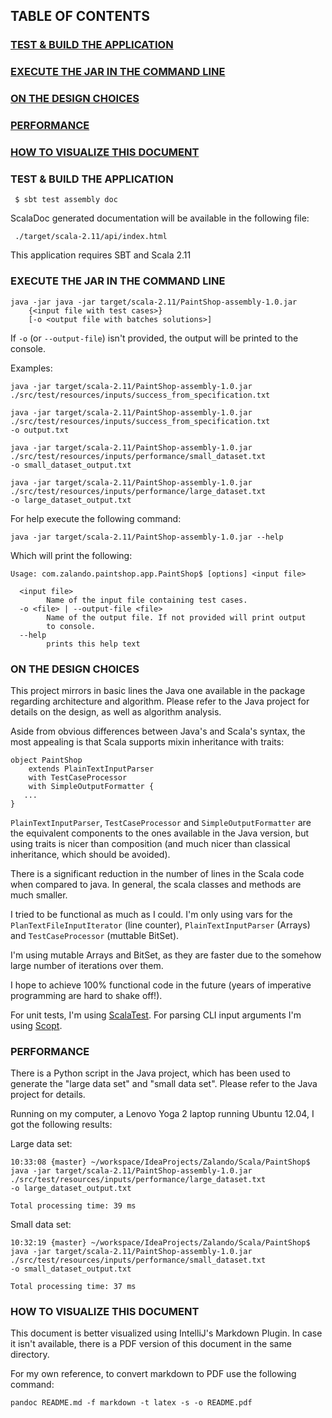 ## TABLE OF CONTENTS
### [TEST & BUILD THE APPLICATION](#test-and-build-the-application)
### [EXECUTE THE JAR IN THE COMMAND LINE](#execute-the-jar-in-the-command-line)
### [ON THE DESIGN CHOICES](#on-the-design-choices)
### [PERFORMANCE](#performance)
### [HOW TO VISUALIZE THIS DOCUMENT](#how-to-visualize-this-document)

### <a name="test-and-build-the-application"></a> TEST & BUILD THE APPLICATION

     $ sbt test assembly doc

ScalaDoc generated documentation will be available in the following file:

     ./target/scala-2.11/api/index.html

This application requires SBT and Scala 2.11

### <a name="execute-the-jar-in-the-command-line"></a> EXECUTE THE JAR IN THE COMMAND LINE

    java -jar java -jar target/scala-2.11/PaintShop-assembly-1.0.jar
        {<input file with test cases>}
        [-o <output file with batches solutions>]

If ```-o``` (or ```--output-file```) isn't provided, the output will be printed to the console.

Examples:

    java -jar target/scala-2.11/PaintShop-assembly-1.0.jar 
    ./src/test/resources/inputs/success_from_specification.txt
    
    java -jar target/scala-2.11/PaintShop-assembly-1.0.jar 
    ./src/test/resources/inputs/success_from_specification.txt 
    -o output.txt
    
    java -jar target/scala-2.11/PaintShop-assembly-1.0.jar 
    ./src/test/resources/inputs/performance/small_dataset.txt 
    -o small_dataset_output.txt
    
    java -jar target/scala-2.11/PaintShop-assembly-1.0.jar 
    ./src/test/resources/inputs/performance/large_dataset.txt 
    -o large_dataset_output.txt

For help execute the following command:

    java -jar target/scala-2.11/PaintShop-assembly-1.0.jar --help
    
Which will print the following:

    Usage: com.zalando.paintshop.app.PaintShop$ [options] <input file>
    
      <input file>
            Name of the input file containing test cases.
      -o <file> | --output-file <file>
            Name of the output file. If not provided will print output 
            to console.
      --help
            prints this help text


### <a name="on-the-design-choices"></a> ON THE DESIGN CHOICES

This project mirrors in basic lines the Java one available in the package regarding architecture and algorithm. Please refer to the Java project for details on the design, as well as algorithm analysis.

Aside from obvious differences between Java's and Scala's syntax, the most appealing is that Scala supports mixin inheritance with traits:

    object PaintShop 
        extends PlainTextInputParser 
        with TestCaseProcessor 
        with SimpleOutputFormatter {
       ...
    }

```PlainTextInputParser```, ```TestCaseProcessor``` and ```SimpleOutputFormatter``` are the equivalent components to the ones available in the Java version, but using traits is nicer than composition (and much nicer than classical inheritance, which should be avoided).

There is a significant reduction in the number of lines in the Scala code when compared to java. In general, the scala classes and methods are much smaller.

I tried to be functional as much as I could. I'm only using vars for the ```PlanTextFileInputIterator``` (line counter), ```PlainTextInputParser``` (Arrays) and ```TestCaseProcessor``` (muttable BitSet).

I'm using mutable Arrays and BitSet, as they are faster due to the somehow large number of iterations over them.

I hope to achieve 100% functional code in the future (years of imperative programming are hard to shake off!).

For unit tests, I'm using [ScalaTest](http://www.scalatest.org). For parsing CLI input arguments I'm using [Scopt](https://github.com/scopt/scopt).

### <a name="performance"></a> PERFORMANCE

There is a Python script in the Java project, which has been used to generate the "large data set" and "small data set". Please refer to the Java project for details.

Running on my computer, a Lenovo Yoga 2 laptop running Ubuntu 12.04, I got the following results:

Large data set:

    10:33:08 {master} ~/workspace/IdeaProjects/Zalando/Scala/PaintShop$ 
    java -jar target/scala-2.11/PaintShop-assembly-1.0.jar 
    ./src/test/resources/inputs/performance/large_dataset.txt 
    -o large_dataset_output.txt
    
    Total processing time: 39 ms

Small data set:

    10:32:19 {master} ~/workspace/IdeaProjects/Zalando/Scala/PaintShop$ 
    java -jar target/scala-2.11/PaintShop-assembly-1.0.jar 
    ./src/test/resources/inputs/performance/small_dataset.txt 
    -o small_dataset_output.txt
    
    Total processing time: 37 ms

### <a name="how-to-visualize-this-document"></a> HOW TO VISUALIZE THIS DOCUMENT

This document is better visualized using IntelliJ's Markdown Plugin. In case it isn't available, there is a PDF version of this document in the same directory.

For my own reference, to convert markdown to PDF use the following command:

    pandoc README.md -f markdown -t latex -s -o README.pdf



